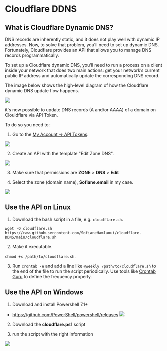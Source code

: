 # Cloudflare DDNS

## What is Cloudflare Dynamic DNS?

DNS records are inherently static, and it does not play well with dynamic IP addresses. Now, to solve that problem, you’ll need to set up dynamic DNS. Fortunately, Cloudflare provides an API that allows you to manage DNS records programmatically.

To set up a Cloudflare dynamic DNS, you’ll need to run a process on a client inside your network that does two main actions: get your network’s current public IP address and automatically update the corresponding DNS record.

The image below shows the high-level diagram of how the Cloudflare dynamic DNS update flow happens.

![](https://adamtheautomator.com/wp-content/uploads/2021/09/image-243.png)

it's now possible to update DNS records (A and/or AAAA) of a domain on Clouldflare via API Token.

To do so you need to:

1. Go to the [My Account -> API Tokens](https://dash.cloudflare.com/profile/api-tokens).

![](https://i.imgur.com/PawdohI.png)

2. Create an API with the template "Edit Zone DNS".

![](https://i.imgur.com/wKcyTeA.png)

3. Make sure that permissions are **ZONE** > **DNS** > **Edit**

4. Select the zone (domain name), **Sofiane.email** in my case.

![](https://i.imgur.com/z8NUJ4o.png)


## Use the API on **Linux**

1. Download the bash script in a file, e.g. `cloudflare.sh`.

```
wget -O cloudflare.sh https://raw.githubusercontent.com/SofianeHamlaoui/cloudflare-DDNS/main/cloudflare.sh
```
2. Make it executable.

`chmod +x /path/to/cloudflare.sh`.

3. Run `crontab -e` and add a line like `@weekly /path/to/cloudflare.sh` to the end of the file to run the script periodically. Use tools like [Crontab Guru](https://crontab.guru/) to define the frequency properly.

## Use the API on **Windows**

1. Download and install Powershell 7.1+ 
  - https://github.com/PowerShell/powershell/releases
![](https://i.imgur.com/p651581.png)

2. Download the **cloudflare.ps1** script 

3. run the script with the right information

![](https://i.imgur.com/vqrH5Jn.png)
